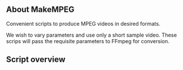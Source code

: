 ## About MakeMPEG

Convenient scripts to produce MPEG videos in desired formats.

We wish to vary parameters and use only a short sample video. These scrips will pass the requisite parameters to FFmpeg for conversion.

## Script overview
